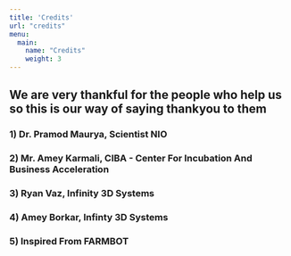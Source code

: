 ```yaml
---
title: 'Credits'
url: "credits"
menu:
  main:
    name: "Credits"
    weight: 3
---
```


## We are very thankful for the people who help us so this is our way of saying thankyou to them

<h3> 1) Dr. Pramod Maurya, Scientist NIO </h3>
<h3>2) Mr. Amey Karmali, CIBA - Center For Incubation And Business Acceleration</h3>
<h3>3) Ryan Vaz, Infinity 3D Systems</h3>
<h3>4) Amey Borkar, Infinty 3D Systems</h3>
<h3>5) Inspired From FARMBOT</h3>